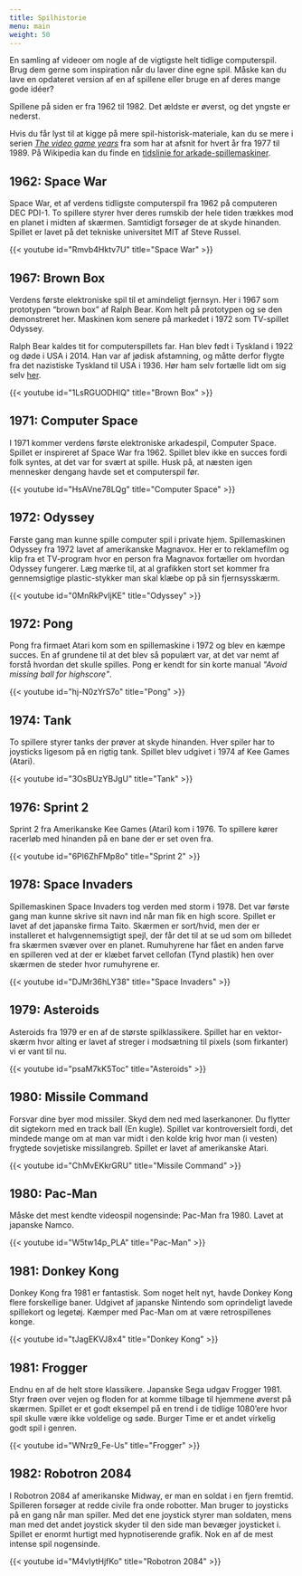 ```yaml
---
title: Spilhistorie
menu: main
weight: 50
---
```


En samling af videoer om nogle af de vigtigste helt tidlige computerspil. Brug dem gerne
som inspiration når du laver dine egne spil. Måske kan du lave en opdateret version af
en af spillene eller bruge en af deres mange gode idéer?

Spillene på siden er fra 1962 til 1982. Det ældste er øverst, og det yngste er nederst.

Hvis du får lyst til at kigge på mere spil-historisk-materiale, kan du se mere i serien
[_The video game years_](https://www.youtube.com/playlist?list=PL4T1sDYpnBr7W_UNP8Q9PyTS5iowRZ6KG)
fra som har at afsnit for hvert år fra 1977 til 1989. På  Wikipedia kan du finde en
[tidslinie for arkade-spillemaskiner](https://en.wikipedia.org/wiki/Timeline_of_arcade_video_game_history).

## 1962: Space War
Space War, et af verdens tidligste computerspil fra 1962 på computeren DEC PDI-1.
To spillere styrer hver deres rumskib der hele tiden trækkes mod en planet i midten
af skærmen. Samtidigt forsøger de at skyde hinanden. Spillet er lavet på det
tekniske universitet MIT af Steve Russel.

{{< youtube id="Rmvb4Hktv7U" title="Space War" >}}

## 1967: Brown Box
Verdens første elektroniske spil til et amindeligt fjernsyn. Her i 1967 som prototypen
“brown box” af Ralph Bear. Kom helt på prototypen og se den demonstreret her.
Maskinen kom senere på markedet i 1972 som TV-spillet Odyssey.

Ralph Bear kaldes tit for computerspillets far. Han blev født i Tyskland i 1922 og
døde i USA i 2014. Han var af jødisk afstamning, og måtte derfor flygte fra det
nazistiske Tyskland til USA i 1936. Hør ham selv fortælle lidt om sig selv
[her](https://www.youtube.com/watch?v=7vBZmzLXBK8).

{{< youtube id="1LsRGUODHlQ" title="Brown Box" >}}

## 1971: Computer Space
I 1971 kommer verdens første elektroniske arkadespil, Computer Space. Spillet er 
inspireret af Space War fra 1962. Spillet blev ikke en succes fordi folk syntes,
at det var for svært at spille. Husk på, at næsten igen mennesker dengang havde
set et computerspil før.

{{< youtube id="HsAVne78LQg" title="Computer Space" >}}

## 1972: Odyssey
Første gang man kunne spille computer spil i private hjem. Spillemaskinen Odyssey
fra 1972 lavet af amerikanske Magnavox. Her er to reklamefilm og klip fra et TV-program
hvor en person fra Magnavox fortæller om hvordan Odyssey fungerer. Læg mærke til, at
al grafikken stort set kommer fra gennemsigtige plastic-stykker man skal klæbe op
på sin fjernsysskærm.

{{< youtube id="0MnRkPvIjKE" title="Odyssey" >}}

## 1972: Pong
Pong fra firmaet Atari kom som en spillemaskine i 1972 og blev en kæmpe succes. En af
grundene til at det blev så populært var, at det var nemt af forstå hvordan det skulle
spilles. Pong er kendt for sin korte manual _"Avoid missing ball for highscore"_.

{{< youtube id="hj-N0zYrS7o" title="Pong" >}}

## 1974: Tank
To spillere styrer tanks der prøver at skyde hinanden. Hver spiler har to joysticks
ligesom på en rigtig tank. Spillet blev udgivet i 1974 af Kee Games (Atari).

{{< youtube id="3OsBUzYBJgU" title="Tank" >}}

## 1976: Sprint 2
Sprint 2 fra Amerikanske Kee Games (Atari) kom i 1976. To spillere kører racerløb
med hinanden på en bane der er set oven fra.

{{< youtube id="6Pl6ZhFMp8o" title="Sprint 2" >}}

## 1978: Space Invaders
Spillemaskinen Space Invaders tog verden med storm i 1978. Det var første gang man
kunne skrive sit navn ind når man fik en high score. Spillet er lavet af det japanske
firma Taito. Skærmen er sort/hvid, men der er installeret et halvgennemsigtigt spejl,
der får det til at se ud som om billedet fra skærmen svæver over en planet.
Rumuhyrene har fået en anden farve en spilleren ved at der er klæbet farvet
cellofan (Tynd plastik) hen over skærmen de steder hvor rumuhyrene er.

{{< youtube id="DJMr36hLY38" title="Space Invaders" >}}

## 1979: Asteroids
Asteroids fra 1979 er en af de største spilklassikere. Spillet har en vektor-skærm
hvor alting er lavet af streger i modsætning til pixels (som firkanter) vi er
vant til nu.

{{< youtube id="psaM7kK5Toc" title="Asteroids" >}}

## 1980: Missile Command
Forsvar dine byer mod missiler. Skyd dem ned med laserkanoner. Du flytter dit sigtekorn
med en track ball (En kugle). Spillet var kontroversielt fordi, det mindede mange om
at man var midt i den kolde krig hvor man (i vesten) frygtede sovjetiske missilangreb.
Spillet er lavet af amerikanske Atari.

{{< youtube id="ChMvEKkrGRU" title="Missile Command" >}}

## 1980: Pac-Man
Måske det mest kendte videospil nogensinde: Pac-Man fra 1980. Lavet at japanske Namco.

{{< youtube id="W5tw14p_PLA" title="Pac-Man" >}}

## 1981: Donkey Kong
Donkey Kong fra 1981 er fantastisk. Som noget helt nyt, havde Donkey Kong flere 
forskellige baner. Udgivet af japanske Nintendo som oprindeligt lavede spillekort
og legetøj. Kæmper med Pac-Man om at være retrospillenes konge.

{{< youtube id="tJagEKVJ8x4" title="Donkey Kong" >}}

## 1981: Frogger
Endnu en af de helt store klassikere. Japanske Sega udgav Frogger 1981. Styr frøen
over vejen og floden for at komme tilbage til hjemmene øverst på skærmen. Spillet er
et godt eksempel på en trend i de tidlige 1080’ere hvor spil skulle være ikke
voldelige og søde. Burger Time er et andet virkelig godt spil i genren.

{{< youtube id="WNrz9_Fe-Us" title="Frogger" >}}

## 1982: Robotron 2084
I Robotron 2084 af amerikanske Midway, er man en soldat i en fjern fremtid. Spilleren
forsøger at redde civile fra onde robotter. Man bruger to joysticks på en gang når
man spiller. Med det ene joystick styrer man soldaten, mens man med det andet joystick
skyder til den side man bevæger joysticket i. Spillet er enormt hurtigt med
hypnotiserende grafik. Nok en af de mest intense spil nogensinde.

{{< youtube id="M4vIytHjfKo" title="Robotron 2084" >}}


